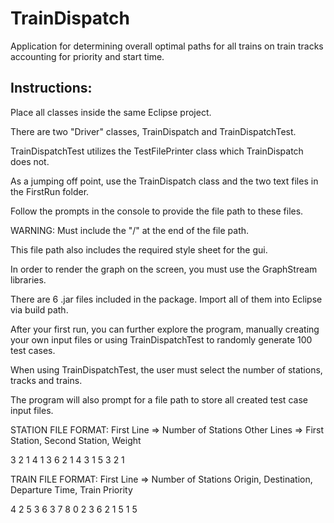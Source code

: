 # TrainDispatch
Application for determining overall optimal paths for all trains on train tracks accounting for priority and start time.

## Instructions: 

Place all classes inside the same Eclipse project.

There are two "Driver" classes, TrainDispatch and TrainDispatchTest.

TrainDispatchTest utilizes the TestFilePrinter class which
TrainDispatch does not.

As a jumping off point, use the TrainDispatch class and the two text files
in the FirstRun folder.

Follow the prompts in the console to provide the file path to these files.

WARNING: Must include the "/" at the end of the file path.

This file path also includes the required style sheet for the gui.

In order to render the graph on the screen, you must use the
GraphStream libraries.

There are 6 .jar files included in the package. Import all of them into
Eclipse via build path.

After your first run, you can further explore the program, manually creating
your own input files or using TrainDispatchTest to randomly generate 100
test cases.

When using TrainDispatchTest, the user must select the number of stations,
tracks and trains.

The program will also prompt for a file path to store all created
test case input files.

STATION FILE FORMAT:
First Line => Number of Stations
Other Lines => First Station, Second Station, Weight

3
2 1 4
1 3 6
2 1 4
3 1 5
3 2 1


TRAIN FILE FORMAT:
First Line => Number of Stations
Origin, Destination, Departure Time, Train Priority

4
2 5 3 6
3 7 8 0
2 3 6 2
1 5 1 5

